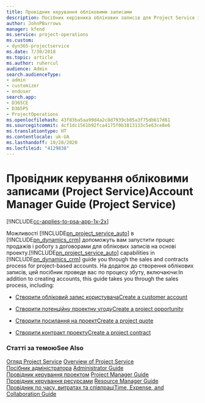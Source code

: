 ```yaml
---
title: Провідник керування обліковими записами
description: Посібник керівника облікових записів для Project Service ілюструє процес продажів і укладання договорів для проектних бізнес-партнерів.
author: JohnPBurrows
manager: kfend
ms.service: project-operations
ms.custom:
- dyn365-projectservice
ms.date: 7/30/2018
ms.topic: article
ms.author: ruhercul
audience: Admin
search.audienceType:
- admin
- customizer
- enduser
search.app:
- D365CE
- D365PS
- ProjectOperations
ms.openlocfilehash: 43f83ba5aa99d4a2c8d7939cb05a3f75db617d61
ms.sourcegitcommit: 4cf1dc1561b92fca4175f0b3813133c5e63ce8e6
ms.translationtype: HT
ms.contentlocale: uk-UA
ms.lasthandoff: 10/28/2020
ms.locfileid: "4129838"
---
```

# <a name="account-manager-guide-project-service"></a><span data-ttu-id="56f84-103">Провідник керування обліковими записами (Project Service)</span><span class="sxs-lookup"><span data-stu-id="56f84-103">Account Manager Guide (Project Service)</span></span>

[!INCLUDE[cc-applies-to-psa-app-1x-2x](../includes/cc-applies-to-psa-app-1x-2x.md)]

<span data-ttu-id="56f84-104">Можливості [!INCLUDE[pn_project_service_auto](../includes/pn-project-service-auto.md)] в [!INCLUDE[pn_dynamics_crm](../includes/pn-dynamics-crm.md)] допоможуть вам запустити процес продажів і роботу з договорами для облікових записів на основі проекту.</span><span class="sxs-lookup"><span data-stu-id="56f84-104">[!INCLUDE[pn_project_service_auto](../includes/pn-project-service-auto.md)] capabilities in [!INCLUDE[pn_dynamics_crm](../includes/pn-dynamics-crm.md)] guide you through the sales and contracts process for project-based accounts.</span></span> <span data-ttu-id="56f84-105">На додаток до створення облікових записів, цей посібник проведе вас по процесу збуту, включаючи:</span><span class="sxs-lookup"><span data-stu-id="56f84-105">In addition to creating accounts, this guide takes you through the sales process, including:</span></span>  
  
-   [<span data-ttu-id="56f84-106">Створити обліковий запис користувача</span><span class="sxs-lookup"><span data-stu-id="56f84-106">Create a customer account</span></span>](../psa/create-customer-account.md)  
  
-   [<span data-ttu-id="56f84-107">Створити потенційну проектну угоду</span><span class="sxs-lookup"><span data-stu-id="56f84-107">Create a project opportunity</span></span>](../psa/create-project-opportunity.md)  
  
-   [<span data-ttu-id="56f84-108">Створити посилання на проект</span><span class="sxs-lookup"><span data-stu-id="56f84-108">Create a project quote</span></span>](../psa/create-project-quote.md)  
  
-   [<span data-ttu-id="56f84-109">Створити контракт проекту</span><span class="sxs-lookup"><span data-stu-id="56f84-109">Create a project contract</span></span>](../psa/create-project-contract.md)  
  
  
### <a name="see-also"></a><span data-ttu-id="56f84-110">Статті за темою</span><span class="sxs-lookup"><span data-stu-id="56f84-110">See Also</span></span>  
 <span data-ttu-id="56f84-111">[Огляд Project Service](../psa/overview.md) </span><span class="sxs-lookup"><span data-stu-id="56f84-111">[Overview of Project Service](../psa/overview.md) </span></span>  
 <span data-ttu-id="56f84-112">[Посібник адміністратора](../psa/admin-guide.md) </span><span class="sxs-lookup"><span data-stu-id="56f84-112">[Administrator Guide](../psa/admin-guide.md) </span></span>  
 <span data-ttu-id="56f84-113">[Провідник керування проектом](../psa/project-manager-guide.md) </span><span class="sxs-lookup"><span data-stu-id="56f84-113">[Project Manager Guide](../psa/project-manager-guide.md) </span></span>  
 <span data-ttu-id="56f84-114">[Провідник керування ресурсами](../psa/resource-manager-guide.md) </span><span class="sxs-lookup"><span data-stu-id="56f84-114">[Resource Manager Guide](../psa/resource-manager-guide.md) </span></span>  
 [<span data-ttu-id="56f84-115">Провідник по часу, витратах та співпраці</span><span class="sxs-lookup"><span data-stu-id="56f84-115">Time, Expense, and Collaboration Guide</span></span>](../psa/time-expense-collaboration-guide.md)
